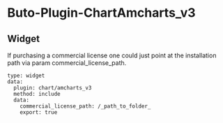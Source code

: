 # Buto-Plugin-ChartAmcharts_v3

## Widget
If purchasing a commercial license one could just point at the installation path via param commercial_license_path.
```
type: widget
data:
  plugin: chart/amcharts_v3
  method: include
  data:
    commercial_license_path: /_path_to_folder_
    export: true
```
